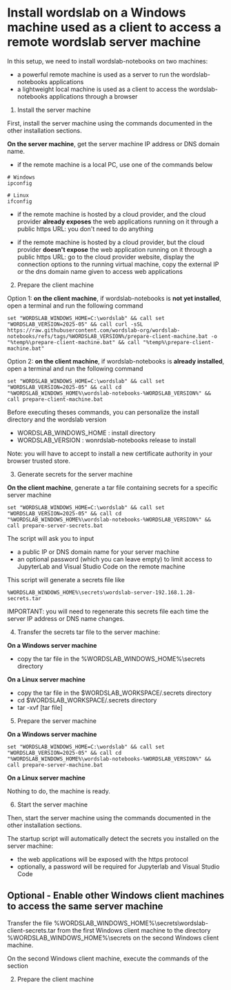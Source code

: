 # Install wordslab on a Windows machine used as a client to access a remote wordslab server machine

In this setup, we need to install wordslab-notebooks on two machines:
- a powerful remote machine is used as a server to run the wordslab-notebooks applications  
- a lightweight local machine is used as a client to access the wordslab-notebooks applications through a browser

1. Install the server machine

First, install the server machine using the commands documented in the other installation sections.

**On the server machine**, get the server machine IP address or DNS domain name.

- if the remote machine is a local PC, use one of the commands below

```shell
# Windows
ipconfig

# Linux
ifconfig
```

- if the remote machine is hosted by a cloud provider, and the cloud provider **already exposes** the web applications running on it through a public https URL: you don't need to do anything

- if the remote machine is hosted by a cloud provider, but the cloud provider **doesn't expose** the web application running on it through a public https URL: go to the cloud provider website, display the connection options to the running virtual machine, copy the external IP or the dns domain name given to access web applications

2. Prepare the client machine

Option 1: **on the client machine**, if wordslab-notebooks is **not yet installed**, open a terminal and run the following command

```shell
set "WORDSLAB_WINDOWS_HOME=C:\wordslab" && call set "WORDSLAB_VERSION=2025-05" && call curl -sSL https://raw.githubusercontent.com/wordslab-org/wordslab-notebooks/refs/tags/%WORDSLAB_VERSION%/prepare-client-machine.bat -o "%temp%\prepare-client-machine.bat" && call "%temp%\prepare-client-machine.bat"
```

Option 2: **on the client machine**, if wordslab-notebooks is **already installed**, open a terminal and run the following command

```shell
set "WORDSLAB_WINDOWS_HOME=C:\wordslab" && call set "WORDSLAB_VERSION=2025-05" && call cd "%WORDSLAB_WINDOWS_HOME%\wordslab-notebooks-%WORDSLAB_VERSION%" && call prepare-client-machine.bat
```

Before executing theses commands, you can personalize the install directory and the wordslab version
- WORDSLAB_WINDOWS_HOME : install directory
- WORDSLAB_VERSION : wonrdslab-notebooks release to install

Note: you will have to accept to install a new certificate authority in your browser trusted store.

3. Generate secrets for the server machine

**On the client machine**, generate a tar file containing secrets for a specific server machine

```shell
set "WORDSLAB_WINDOWS_HOME=C:\wordslab" && call set "WORDSLAB_VERSION=2025-05" && call cd "%WORDSLAB_WINDOWS_HOME%\wordslab-notebooks-%WORDSLAB_VERSION%" && call prepare-server-secrets.bat
```

The script will ask you to input
- a public IP or DNS domain name for your server machine
- an optional password (which you can leave empty) to limit access to JupyterLab and Visual Studio Code on the remote machine

This script will generate a secrets file like

```
%WORDSLAB_WINDOWS_HOME%\secrets\wordslab-server-192.168.1.28-secrets.tar
```

IMPORTANT: you will need to regenerate this secrets file each time the server IP address or DNS name changes.

4. Transfer the secrets tar file to the server machine:

**On a Windows server machine**
- copy the tar file in the %WORDSLAB_WINDOWS_HOME%\secrets directory

**On a Linux server machine**
- copy the tar file in the $WORDSLAB_WORKSPACE/.secrets directory
- cd $WORDSLAB_WORKSPACE/.secrets directory
- tar -xvf [tar file]

5. Prepare the server machine

**On a Windows server machine**

```shell
set "WORDSLAB_WINDOWS_HOME=C:\wordslab" && call set "WORDSLAB_VERSION=2025-05" && call cd "%WORDSLAB_WINDOWS_HOME%\wordslab-notebooks-%WORDSLAB_VERSION%" && call prepare-server-machine.bat
```

**On a Linux server machine**

Nothing to do, the machine is ready.

6. Start the server machine

Then, start the server machine using the commands documented in the other installation sections.

The startup script will automatically detect the secrets you installed on the server machine:
- the web applications will be exposed with the https protocol
- optionally, a password will be required for Jupyterlab and Visual Studio Code

## Optional - Enable other Windows client machines to access the same server machine

Transfer the file %WORDSLAB_WINDOWS_HOME%\secrets\wordslab-client-secrets.tar from the first Windows client machine to the directory %WORDSLAB_WINDOWS_HOME%\secrets on the second Windows client machine.

On the second Windows client machine, execute the commands of the section 

2. Prepare the client machine